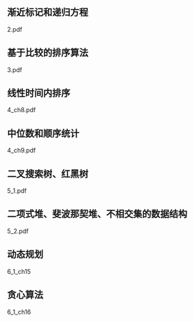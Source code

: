 ## 渐近标记和递归方程

2.pdf



## 基于比较的排序算法

3.pdf



## 线性时间内排序

4_ch8.pdf



## 中位数和顺序统计

4_ch9.pdf



## 二叉搜索树、红黑树

5_1.pdf



## 二项式堆、斐波那契堆、不相交集的数据结构

5_2.pdf



## 动态规划

6_1_ch15



## 贪心算法

6_1_ch16